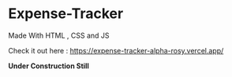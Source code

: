 ﻿# Expense-Tracker

Made With HTML , CSS and JS 

Check it out here : https://expense-tracker-alpha-rosy.vercel.app/

**Under Construction Still**


